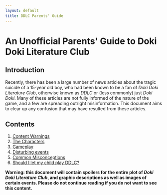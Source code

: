 ```yaml
---
layout: default
title: DDLC Parents' Guide
---
```

# An Unofficial Parents' Guide to Doki Doki Literature Club

## Introduction

Recently, there has been a large number of news articles about the tragic suicide of a 15-year old boy, who had been known to be a fan of _Doki Doki Literature Club_, otherwise known as _DDLC_ or (less commonly) just _Doki Doki_. Many of these articles are not fully informed of the nature of the game, and a few are spreading outright misinformation. This document aims to clear up any confusion that may have resulted from these articles.

## Contents

1. [Content Warnings](#content-warnings)
2. [The Characters](#the-characters)
3. [Gameplay](#gameplay)
4. [Disturbing events](#disturbing-events)
5. [Common Misconceptions](#common-misconceptions)
6. [Should I let my child play DDLC?](#should-i-let-my-child-play-ddlc)

**Warning: this document will contain spoilers for the entire plot of _Doki Doki Literature Club_, and graphic descriptions as well as images of certain events. Please do not continue reading if you do not want to see this content.**

<div style="padding-bottom: 100vh"></div>

## Content Warnings

[For the official list of content warnings, click here.](http://ddlc.moe/warning.html)

## The Characters

**Note: all characters are 18 years old.**

### Main Character
You control the main character, who is a fairly one-dimensional boy. The name of this character is selected by you, and he is a separate entity from the player, which becomes important as the game progresses.

### Sayori
Sayori is your cheerful childhood friend, and vice-president of the Literature Club. She is the one who initially invites the main character to join the club, but her real motive is to spend time with the main character, who she is deeply in love with.

Sayori suffers from depression, which appears to lead to her committing suicide by hanging. At this point, the game will appear to end. However, if the player starts a new game, the game will play through as if Sayori never existed, but with various visual glitches and changed dialogue.

### Natsuki
Natsuki is a member of the Literature Club. She is much smaller than the other characters (4'11"), and is an example of the _tsundere_ archetype, meaning she is initially cold towards the main character but eventually warms up to him, becoming more open and emotional.

It is implied that Natsuki is abused by her father, which would contribute to her small stature. She does not die, but depending on how the player interacts with her, a scene may occur in which her neck snaps. This is only temporary and does not affect the progression of the game.

### Yuri
Yuri is a member of the literature club. She is relatively mature compared to Sayori and Natsuki, in behaviour and figure, and is quiet and shy.

Yuri has a collection of knives. The player eventually learns that Yuri cuts herself with these knives, and she eventually stabs herself to death after confessing her love to the main character, regardless of whether her confession is accepted or rejected.

### Monika
Monika is the president of the Literature Club, and the primary antagonist of the game. Her name and appearance is deliberately different from the other members of the club, which intentionally makes her appear out of place.

Monika is revealed to be self aware and in control the game code, and in love with the _player_, as opposed to the main character. She reveals that she was the one who orchestrated the deaths of the other girls, by manipulating their personalities to try and make them less likable, in order to win the heart of the player. After this failed, she forced them to either kill themselves or scare the player in such a way that they would no longer like anyone but her. Eventually, she deletes all of the other girls from the game and forces the player to spend time with her. The player must delete her character file in order to proceed with the game.

## Gameplay

### Story

The game is split into four "acts", plus a credits scene.

* Act 1 - The game plays out as normal, until Sayori's suicide.
* Act 2 - The game plays out similarly to act 1, but Sayori is either glitched or missing, continuing until Yuri's suicide.
* Act 3 - The player is trapped in a room with Monika until her character file is deleted.
* Act 4 - Normally, Sayori will inherit the role of club president, and will attempt to trap the player in the same room, but with her instead of Monika. If the player has saved and loaded enough times to view all the available scenes in the game, she will instead thank the player for spending so much time with all the girls.
* Credits - Monika sings a song ([Your Reality](https://www.youtube.com/watch?v=CAL4WMpBNs0)) to the player as the credits roll.

The game is a visual novel, meaning the player must click through lines of dialogue to progress through the game. At certain points, the game may provide the player a list of options to choose from, but, other than occasionaly viewing a few different scenes, this does not affect the progression of the game, which follows a mostly linear path.

![Gameplay Screenshot](images/img1.png)

After Sayori's suicide, the player will encounter various scenes with disturbing graphical glitches and changed dialogue, as a result of Monika's changes to the game.

![Glitched Gameplay Screenshot](images/img2.jpg)

### Poem-Writing

After each day, the player writes a poem to show to the other girls. This involves selecting 20 different words. If the player picks words that particularly appeal to one of the girls, a special scene featuring that girl will be unlocked.

![Poem-Writing Screenshot](images/img3.png)

After Sayori's suicide, the poem-writing game may encounter visual glitches or play unsettling sound effects. This is deliberate.

![Glitched Poem-Writing Screenshot](images/img4.jpg)

## Disturbing events

### Sayori's suicide

Sayori commits suicide by hanging. Her corpse is shown in fairly graphic detail, with blood on her hands and a noose around her neck, while unsettling music ([Sayo-nara](https://www.youtube.com/watch?v=al1BNB8bKaE)) plays.

![Sayori's Death](images/img5.jpg)

### Yuri's suicide

Yuri commits suicide by stabbing herself. Her corpse is shown in graphic detail, and the player is forced to watch as her blood slowly congeals over the course of a weekend.

![Yuri's Death](images/img6.jpg)

### Natsuki's neck-snap

Depending on how the player writes their poems, they may encounter a scene in which Natsuki's neck suddenly snaps. She also has no facial features at this point. The game continues after this as if nothing ever happened.

![Natsuki's Snapped Neck](images/img7.png)

### Monika Jumpscare

If the player is using screen-recording software, Monika will perform a jumpscare in Act 3.

![Monika Jumpscare](images/img8.png)

### Eyes popping out

If Natsuki doesn't like your poem in Act 2, her eyes may pop out while she reads it.

![Natsuki's eyes popping out](images/img9.png)

### Realistic mouths and eye glitches

Natsuki may randomly say what appears to be random words while her face encounters visual distortions.

![Natsuki's strange facial features](images/img10.gif)

### Disturbing character stickers

This image has the chance of appearing in the poem-writing game.

![Yuri Sticker](images/img11.png)

### Yuri's eyes

This only occurs if the player manages to select an option other than Monika when the cursor is rigged in Act 2.

![Yuri's eyes](images/img12.jpg)

### Strange images on the main menu

There is a chance these images may appear on the game's menu.

![Monika Menu Image](images/img13.png)

![Ghost Menu Image](images/img14.jpg)

**For a more comprehensive list of different "easter eggs", [this article](http://doki-doki-literature-club.wikia.com/wiki/Easter_Eggs) lists most, if not all, of them.**

## Common Misconceptions

Several news outlets have produced articles about _Doki Doki Literature Club_ after the announcement that it may have been contributed to the death of a 15 year old. Some of these have blatantly wrong information, which this section aims to clear up.

### The game is aimed at children

The art style of the game may at first appear like it is aimed at children. However, the game's download page explicitly states that children (or those who are easily disturbed) should not play it.

### The game is available on phones / tablets

The game is only available on computers (Windows, Mac, Linux).

### The game can send messages to your phone encouraging you to carry out certain tasks

**This is completely false**. This may be due to confusion between _Doki Doki Literature Club_ and the dangerous game known as "Blue Whale", in which players are encouraged to do tasks such as self-harming and eventually committing suicide. _Doki Doki Literature Club_ does not encourage any such behaviour, but does show it in graphic detail.

### The game is online / multiplayer

_Doki Doki Literature Club_ is an offline, singleplayer game. There are no online interactions whatsoever.

### The game makes changes to your computer

This misconception is possibly the closest to the truth. During the course of the game, the player may encounter scenarios such as fake computer crashes, or menus that only allow you to select one particular option by moving your cursor. However, none of these changes persist after the game is closed.

Furthermore, in order to progress within the game, the player needs to make changes to the game's files. There is no need to change any other files on the system, though.

## Should I let my child play DDLC?

After reviewing the content shown above, I believe that you should be able to make an informed decision. However, your child's needs may differ, so if you believe they are playing _Doki Doki Literature Club_, and you are unsure whether it is suitable for them, you should discuss the matter with them.

As a rule of thumb, if your child is old enough to be using the internet unsupervised, they are likely to be old enough to play _Doki Doki Literature Club_, but this may vary between person to person.